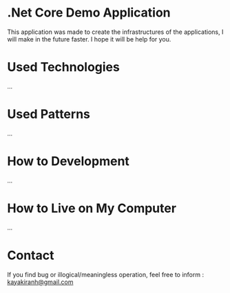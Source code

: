 # .Net Core Demo Application
This application was made to create the infrastructures of the applications, I will make in the future faster.
I hope it will be help for you.

# Used Technologies
...

# Used Patterns
...

# How to Development
...

# How to Live on My Computer
...

# Contact
If you find bug or illogical/meaningless operation, feel free to inform : kayakiranh@gmail.com
